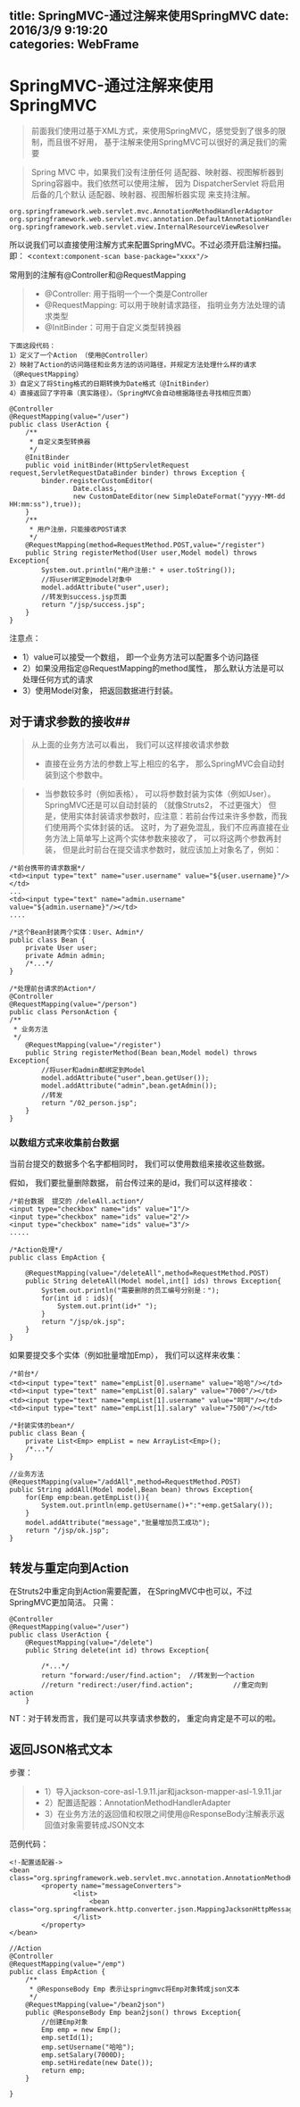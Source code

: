title:  SpringMVC-通过注解来使用SpringMVC
date: 2016/3/9 9:19:20  
categories: WebFrame
---

# SpringMVC-通过注解来使用SpringMVC #

> 前面我们使用过基于XML方式，来使用SpringMVC，感觉受到了很多的限制，而且很不好用，
> 基于注解来使用SpringMVC可以很好的满足我们的需要

> Spring MVC 中，如果我们没有注册任何 适配器、映射器、视图解析器到Spring容器中。我们依然可以使用注解，
> 因为 DispatcherServlet 将启用后备的几个默认 适配器、映射器、视图解析器实现 来支持注解。

	org.springframework.web.servlet.mvc.AnnotationMethodHandlerAdaptor 
	org.springframework.web.servlet.mvc.annotation.DefaultAnnotationHandlerMapping
	org.springframework.web.servlet.view.InternalResourceViewResolver

所以说我们可以直接使用注解方式来配置SpringMVC。不过必须开启注解扫描。即：	<`context:component-scan base-package="xxxx"/>`


常用到的注解有@Controller和@RequestMapping

> - @Controller: 用于指明一个一个类是Controller
> - @RequestMapping: 可以用于映射请求路径， 指明业务方法处理的请求类型
> - @InitBinder：可用于自定义类型转换器


	下面这段代码：
	1）定义了一个Action （使用@Controller）
	2）映射了Action的访问路径和业务方法的访问路径，并规定方法处理什么样的请求（@RequestMapping）
	3）自定义了将Sting格式的日期转换为Date格式（@InitBinder）
	4）直接返回了字符串（真实路径）。（SpringMVC会自动根据路径去寻找相应页面）
	
	@Controller
	@RequestMapping(value="/user")
	public class UserAction {
		/**
		 * 自定义类型转换器
		 */
		@InitBinder
		public void initBinder(HttpServletRequest request,ServletRequestDataBinder binder) throws Exception {
			binder.registerCustomEditor(
					Date.class, 
					new CustomDateEditor(new SimpleDateFormat("yyyy-MM-dd HH:mm:ss"),true));
		}
		/**
		 * 用户注册，只能接收POST请求
		 */
		@RequestMapping(method=RequestMethod.POST,value="/register")
		public String registerMethod(User user,Model model) throws Exception{
			System.out.println("用户注册:" + user.toString());
			//将user绑定到model对象中
			model.addAttribute("user",user);
			//转发到success.jsp页面
			return "/jsp/success.jsp";
		}
	}

注意点：

- 1）value可以接受一个数组， 即一个业务方法可以配置多个访问路径
- 2）如果没用指定@RequestMapping的method属性， 那么默认方法是可以处理任何方式的请求
- 3）使用Model对象， 把返回数据进行封装。




## 对于请求参数的接收##
> 从上面的业务方法可以看出， 我们可以这样接收请求参数
> 
> - 直接在业务方法的参数上写上相应的名字， 那么SpringMVC会自动封装到这个参数中。


> - 当参数较多时（例如表格）， 可以将参数封装为实体（例如User）。 SpringMVC还是可以自动封装的  （就像Struts2， 不过更强大）
	但是，使用实体封装请求参数时，应注意：若前台传过来许多参数，而我们使用两个实体封装的话。
	这时，为了避免混乱，我们不应再直接在业务方法上简单写上这两个实体参数来接收了， 可以将这两个参数再封装，
	但是此时前台在提交请求参数时，就应该加上对象名了，例如：


	/*前台携带的请求数据*/
	<td><input type="text" name="user.username" value="${user.username}"/></td>   
	...
	<td><input type="text" name="admin.username" value="${admin.username}"/></td>
	....

	/*这个Bean封装两个实体：User、Admin*/
	public class Bean {
		private User user;
		private Admin admin;
		/*...*/
	}
	
	/*处理前台请求的Action*/
	@Controller
	@RequestMapping(value="/person")
	public class PersonAction {
	/**
	 * 业务方法
	 */	
		@RequestMapping(value="/register")
		public String registerMethod(Bean bean,Model model) throws Exception{
			//将user和admin都绑定到Model
			model.addAttribute("user",bean.getUser());
			model.addAttribute("admin",bean.getAdmin());
			//转发
			return "/02_person.jsp";
		}
	}

### 以数组方式来收集前台数据 ###
当前台提交的数据多个名字都相同时， 我们可以使用数组来接收这些数据。

假如， 我们要批量删除数据， 前台传过来的是id，我们可以这样接收：

	/*前台数据  提交的 /deleAll.action*/
	<input type="checkbox" name="ids" value="1"/>
	<input type="checkbox" name="ids" value="2"/>
	<input type="checkbox" name="ids" value="3"/>
	.....
	
	/*Action处理*/
	public class EmpAction {
	
		@RequestMapping(value="/deleteAll",method=RequestMethod.POST)
		public String deleteAll(Model model,int[] ids) throws Exception{
			System.out.println("需要删除的员工编号分别是：");
			for(int id : ids){
				System.out.print(id+" ");
			}
			return "/jsp/ok.jsp";
		}
	}


如果要提交多个实体（例如批量增加Emp）， 我们可以这样来收集：

	/*前台*/
	<td><input type="text" name="empList[0].username" value="哈哈"/></td>
	<td><input type="text" name="empList[0].salary" value="7000"/></td>
	<td><input type="text" name="empList[1].username" value="呵呵"/></td>
	<td><input type="text" name="empList[1].salary" value="7500"/></td>

	/*封装实体的bean*/
	public class Bean {
		private List<Emp> empList = new ArrayList<Emp>();
		/*...*/
	}
	
	//业务方法
	@RequestMapping(value="/addAll",method=RequestMethod.POST)
	public String addAll(Model model,Bean bean) throws Exception{
		for(Emp emp:bean.getEmpList()){
			System.out.println(emp.getUsername()+":"+emp.getSalary());
		}
		model.addAttribute("message","批量增加员工成功");
		return "/jsp/ok.jsp";
	}


## 转发与重定向到Action ##

在Struts2中重定向到Action需要配置， 在SpringMVC中也可以，不过SpringMVC更加简洁。
只需：

	@Controller
	@RequestMapping(value="/user")
	public class UserAction {
		@RequestMapping(value="/delete")
		public String delete(int id) throws Exception{
				
			/*...*/
			return "forward:/user/find.action";  //转发到一个action
			//return "redirect:/user/find.action";			//重定向到action
		}


NT：对于转发而言，我们是可以共享请求参数的， 重定向肯定是不可以的啦。


## 返回JSON格式文本 ##
步骤：
> - 1）导入jackson-core-asl-1.9.11.jar和jackson-mapper-asl-1.9.11.jar
> - 2）配置适配器：AnnotationMethodHandlerAdapter
> - 3）在业务方法的返回值和权限之间使用@ResponseBody注解表示返回值对象需要转成JSON文本

范例代码：
	
	<!-配置适配器->
	<bean class="org.springframework.web.servlet.mvc.annotation.AnnotationMethodHandlerAdapter">
			<property name="messageConverters">
					<list>
						<bean class="org.springframework.http.converter.json.MappingJacksonHttpMessageConverter"/>
					</list>
			</property>
	</bean>

	//Action
	@Controller
	@RequestMapping(value="/emp")
	public class EmpAction {	
		/**
	     * @ResponseBody Emp 表示让springmvc将Emp对象转成json文本
		 */
		@RequestMapping(value="/bean2json")
		public @ResponseBody Emp bean2json() throws Exception{
			//创建Emp对象
			Emp emp = new Emp();
			emp.setId(1);
			emp.setUsername("哈哈");
			emp.setSalary(7000D);
			emp.setHiredate(new Date());
			return emp;
		}
		
	}



